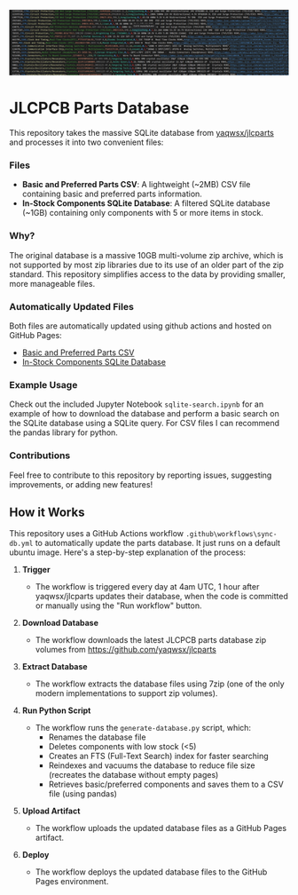 ![csv file preview](/images/CSV.png)


# JLCPCB Parts Database

This repository takes the massive SQLite database from [yaqwsx/jlcparts](https://github.com/yaqwsx/jlcparts) and processes it into two convenient files:

### Files

* **Basic and Preferred Parts CSV**: A lightweight (~2MB) CSV file containing basic and preferred parts information.
* **In-Stock Components SQLite Database**: A filtered SQLite database (~1GB) containing only components with 5 or more items in stock.

### Why?

The original database is a massive 10GB multi-volume zip archive, which is not supported by most zip libraries due to its use of an older part of the zip standard. This repository simplifies access to the data by providing smaller, more manageable files.

### Automatically Updated Files

Both files are automatically updated using github actions and hosted on GitHub Pages:

* [Basic and Preferred Parts CSV](https://cdfer.github.io/jlcpcb-parts-database/jlcpcb-components-basic-preferred.csv)
* [In-Stock Components SQLite Database](https://cdfer.github.io/jlcpcb-parts-database/jlcpcb-components.sqlite3)

### Example Usage

Check out the included Jupyter Notebook `sqlite-search.ipynb` for an example of how to download the database and perform a basic search on the SQLite database using a SQLite query. For CSV files I can recommend the pandas library for python.

### Contributions

Feel free to contribute to this repository by reporting issues, suggesting improvements, or adding new features!

## How it Works

This repository uses a GitHub Actions workflow `.github\workflows\sync-db.yml` to automatically update the parts database. It just runs on a default ubuntu image. Here's a step-by-step explanation of the process:

1. **Trigger**
	* The workflow is triggered every day at 4am UTC, 1 hour after yaqwsx/jlcparts updates their database, when the code is committed or manually using the "Run workflow" button.

2. **Download Database**
	* The workflow downloads the latest JLCPCB parts database zip volumes from https://github.com/yaqwsx/jlcparts

3. **Extract Database**
	* The workflow extracts the database files using 7zip (one of the only modern implementations to support zip volumes).

4. **Run Python Script**
	* The workflow runs the `generate-database.py` script, which:
		- Renames the database file
		- Deletes components with low stock (<5)
		- Creates an FTS (Full-Text Search) index for faster searching
		- Reindexes and vacuums the database to reduce file size (recreates the database without empty pages)
		- Retrieves basic/preferred components and saves them to a CSV file (using pandas)

5. **Upload Artifact**
	* The workflow uploads the updated database files as a GitHub Pages artifact.

6. **Deploy**
	* The workflow deploys the updated database files to the GitHub Pages environment.
